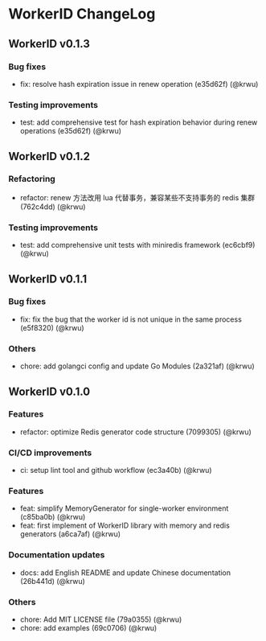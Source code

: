 # WorkerID ChangeLog

## WorkerID v0.1.3

### Bug fixes
* fix: resolve hash expiration issue in renew operation (e35d62f) (@krwu)

### Testing improvements
* test: add comprehensive test for hash expiration behavior during renew operations (e35d62f) (@krwu)

## WorkerID v0.1.2

### Refactoring
* refactor: renew 方法改用 lua 代替事务，兼容某些不支持事务的 redis 集群 (762c4dd) (@krwu)

### Testing improvements
* test: add comprehensive unit tests with miniredis framework (ec6cbf9) (@krwu)

## WorkerID v0.1.1

### Bug fixes
* fix: fix the bug that the worker id is not unique in the same process (e5f8320) (@krwu)

### Others
* chore: add golangci config and update Go Modules (2a321af) (@krwu)

## WorkerID v0.1.0

### Features
* refactor: optimize Redis generator code structure (7099305) (@krwu)

### CI/CD improvements
* ci: setup lint tool and github workflow (ec3a40b) (@krwu)

### Features
* feat: simplify MemoryGenerator for single-worker environment (c85ba0b) (@krwu)
* feat: first implement of WorkerID library with memory and redis generators (a6ca7af) (@krwu)

### Documentation updates
* docs: add English README and update Chinese documentation (26b441d) (@krwu)

### Others
* chore: Add MIT LICENSE file (79a0355) (@krwu)
* chore: add examples (69c0706) (@krwu)